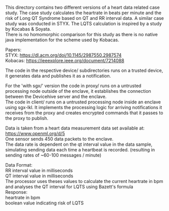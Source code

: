 This directory contains two different versions of a heart data related case study. 
The case study calculates the heartrate in beats per minute and the risk of Long QT Syndrome based on QT and RR interval data. 
A similar case study was conducted in STYX. The LQTS calculation is inspired by a study by Kocabas & Soyata.   
There is no homomorphic comparison for this study as there is no native java implementation for the scheme used by Kobacas.  

Papers:   
STYX: https://dl.acm.org/doi/10.1145/2987550.2987574  
Kobacas: https://ieeexplore.ieee.org/document/7214088  

The code in  the respective device/ subdirectories runs on a trusted device, it generates data and publishes it as a notification.    

For the 'with sgx/' version the code in proxy/ runs on a untrusted processing node outside of the enclave, it establishes the connection between the Devicehive server and the enclave.  
The code in client/ runs on a untrusted processing node inside an enclave using sgx-lkl. It implements the processing logic for arriving notifications it receives from the proxy and creates encrypted commands that it passes to the proxy to publish.   

Data is taken from a heart data measurement data set available at: https://www.openml.org/d/5          
One sensor sends 450 data packets to the enclave.     
The data rate is dependent on the qt interval value in the data sample, simulating sending data each time a heartbeat is recorded. (resulting in sending rates of ~60-100 messages / minute)    

Data Format:    
	RR interval value in milliseconds     
	QT interval value in milliseconds  
The processor uses theses values to calculate the current heartrate in bpm and analyses the QT interval for LQTS using Bazett's formula  
Response:    
	heartrate in bpm    
	boolean value indicating risk of LQTS   


